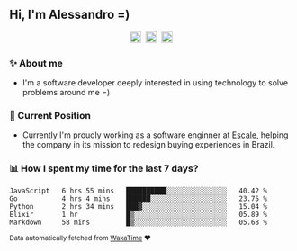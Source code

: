 ## Hi, I'm Alessandro =)

<p align="center">
  <a href="https://www.linkedin.com/in/alessandro-costa-dev/"><img src="https://img.shields.io/badge/-alessandro--costa--dev-%233f7ec6?style=flat-square&logo=Linkedin&logoColor=white" height="20"/></a>&nbsp;&nbsp;<a href="https://medium.com/@alessandro_costa"><img src="https://img.shields.io/badge/-%40alessandro__costa-%20black?style=flat-square&logo=Medium" height="20"/></a>&nbsp;&nbsp;<a href="mailto:alessandro96fc@gmail.com"><img src="https://img.shields.io/badge/-alessandro96fc%40gmail.com-%23c14438?style=flat-square&logo=Gmail&logoColor=white" height="20"/></a>
</p>

### :sparkles: About me

- I'm a software developer deeply interested in using technology to solve problems around me =)

### :office: Current Position 

-  Currently I'm proudly working as a software enginner at [Escale](https://github.com/escaletech), helping the company in its mission to redesign buying experiences in Brazil.

### :bar_chart: How I spent my time for the last 7 days?

<!--START_SECTION:waka-->
```text
JavaScript   6 hrs 55 mins   ██████████░░░░░░░░░░░░░░░   40.42 % 
Go           4 hrs 4 mins    ██████░░░░░░░░░░░░░░░░░░░   23.75 % 
Python       2 hrs 34 mins   ███▓░░░░░░░░░░░░░░░░░░░░░   15.04 % 
Elixir       1 hr            █▒░░░░░░░░░░░░░░░░░░░░░░░   05.89 % 
Markdown     58 mins         █▒░░░░░░░░░░░░░░░░░░░░░░░   05.68 % 
```
<!--END_SECTION:waka-->

<sub>Data automatically fetched from [WakaTime](https://wakatime.com/) :heart:</sub>
